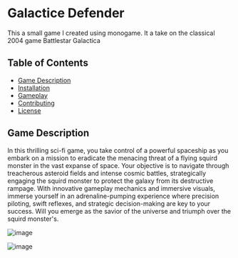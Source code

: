 # Galactice Defender

This a small game I created using monogame. It a take on the classical 2004 game Battlestar Galactica

## Table of Contents

- [Game Description](#game-description)
- [Installation](#installation)
- [Gameplay](#gameplay)
- [Contributing](#contributing)
- [License](#license)

## Game Description

In this thrilling sci-fi game, you take control of a powerful spaceship as you embark on a mission to eradicate the menacing threat of a flying squird monster in the vast expanse of space. 
Your objective is to navigate through treacherous asteroid fields and intense cosmic battles, strategically engaging the squird monster to protect the galaxy from its destructive rampage. 
With innovative gameplay mechanics and immersive visuals, immerse yourself in an adrenaline-pumping experience where precision piloting, swift reflexes, and strategic decision-making are key to your success. 
Will you emerge as the savior of the universe and triumph over the squird monster's.


![image](https://github.com/Nathan-Dinh/galactic-defender/assets/106849932/10714967-8a25-42df-9a3c-3e884926cce1)

![image](https://github.com/Nathan-Dinh/galactic-defender/assets/106849932/b3c7e998-0964-4b2c-8bf9-9ed8e30c43ec)


